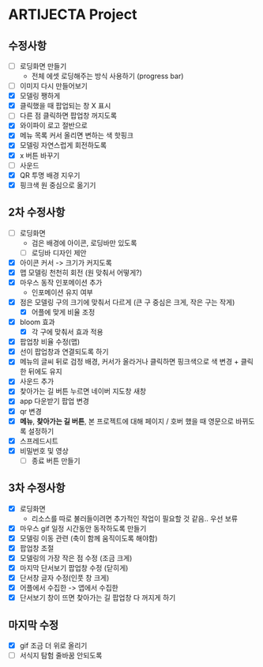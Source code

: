 # ARTIJECTA Project

## 수정사항

- [ ] 로딩화면 만들기
  - 전체 에셋 로딩해주는 방식 사용하기 (progress bar)
- [ ] 이미지 다시 만들어보기
- [x] 모델링 쨍하게
- [x] 클릭했을 때 팝업되는 창 X 표시
- [ ] 다른 점 클릭하면 팝업창 꺼지도록
- [x] 와이파이 로고 절반으로
- [x] 메뉴 목록 커서 올리면 변하는 색 핫핑크
- [x] 모델링 자연스럽게 회전하도록
- [x] x 버튼 바꾸기
- [ ] 사운드
- [x] QR 투명 배경 지우기
- [x] 핑크색 원 중심으로 옮기기

## 2차 수정사항

- [ ] 로딩화면
  - 검은 배경에 아이콘, 로딩바만 있도록
  - [ ] 로딩바 디자인 제안
- [x] 아이콘 커서 -> 크기가 커지도록
- [x] 맵 모델링 천천히 회전 (원 맞춰서 어떻게?)
- [x] 마우스 동작 인포메이션 추가
  - 인포메이션 유지 여부
- [x] 점은 모델링 구의 크기에 맞춰서 다르게 (큰 구 중심은 크게, 작은 구는 작게)
  - [x] 어플에 맞게 비율 조정
- [x] bloom 효과
  - [x] 각 구에 맞춰서 효과 적용
- [x] 팝업창 비율 수정(맵)
- [x] 선이 팝업창과 연결되도록 하기
- [x] 메뉴의 글씨 뒤로 검정 배경, 커서가 올라거나 클릭하면 핑크색으로 색 변경 + 클릭한 뒤에도 유지
- [x] 사운드 추가
- [x] 찾아가는 길 버튼 누르면 네이버 지도창 새창
- [x] app 다운받기 팝업 변경
- [x] qr 변경
- [x] **메뉴**, **찾아가는 길 버튼**, 본 프로젝트에 대해 페이지 / 호버 했을 때 영문으로 바뀌도록 설정하기
- [x] 스프레드시트
- [x] 비밀번호 및 영상
  - [ ] 종료 버튼 만들기

## 3차 수정사항

- [x] 로딩화면
  - 리소스를 따로 불러들이려면 추가적인 작업이 필요할 것 같음.. 우선 보류
- [x] 마우스 gif 일정 시간동안 동작하도록 만들기
- [x] 모델링 이동 관련 (축이 함께 움직이도록 해야함)
- [x] 팝업창 조절
- [x] 모델링의 가장 작은 점 수정 (조금 크게)
- [x] 마지막 단서보기 팝업창 수정 (닫히게)
- [x] 단서창 글자 수정(인풋 창 크게)
- [x] 어플에서 수집한 -> 앱에서 수집한
- [x] 단서보기 창이 뜨면 찾아가는 길 팝업창 다 꺼지게 하기

## 마지막 수정

- [x] gif 조금 더 위로 올리기
- [ ] 서식지 탐험 줄바꿈 안되도록
